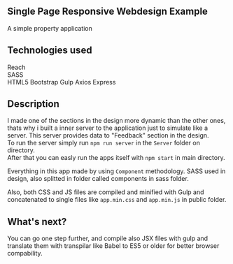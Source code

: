## Single Page Responsive Webdesign Example

A simple property application

## Technologies used

Reach  
SASS  
HTML5
Bootstrap
Gulp
Axios
Express

## Description
I made one of the sections in the design more dynamic than the other ones, thats why i built a inner server to the application just to simulate like a server. This server provides data to "Feedback" section in the design.  
To run the server simply  run `npm run server` in the `Server` folder on directory.  
After that you can easly run the apps itself with `npm start` in main directory.  

Everything in this app made by using `Component` methodology.
SASS used in design, also splitted in folder called components in sass folder.  

Also, both CSS and JS files are compiled and minified with Gulp and concatenated to single files like `app.min.css` and `app.min.js` in public folder.  

## What's next?
You can go one step further, and compile also JSX files with gulp and translate them with transpilar like Babel to ES5 or older for better browser compability.  
